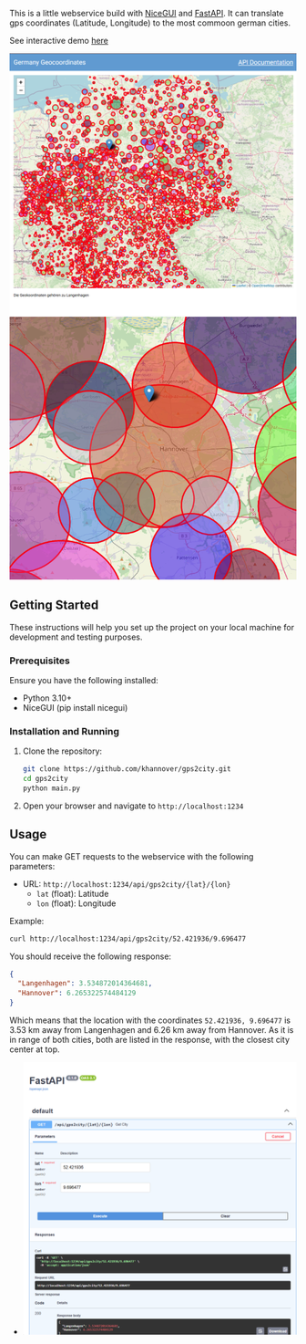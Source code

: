 This is a little webservice build with [NiceGUI](https://nicegui.io) and [FastAPI](https://fastapi.tiangolo.com/).
It can translate gps coordinates (Latitude, Longitude) to the most commoon german cities.

See interactive demo [here](https://gps2city.boxathome.net/)

![](demo.png)
![](demo_2.png)

## Getting Started

These instructions will help you set up the project on your local machine for development and testing purposes.

### Prerequisites

Ensure you have the following installed:
- Python 3.10+
- NiceGUI (pip install nicegui)

### Installation and Running

1. Clone the repository:
    ```sh
    git clone https://github.com/khannover/gps2city.git
    cd gps2city
    python main.py
    ```

2. Open your browser and navigate to `http://localhost:1234`

## Usage

You can make GET requests to the webservice with the following parameters:

- URL: `http://localhost:1234/api/gps2city/{lat}/{lon}`
  - `lat` (float): Latitude
  - `lon` (float): Longitude

Example:

```sh
curl http://localhost:1234/api/gps2city/52.421936/9.696477
```

You should receive the following response:

```json
{
  "Langenhagen": 3.534872014364681,
  "Hannover": 6.265322574484129
}
```

Which means that the location with the coordinates `52.421936, 9.696477` is 3.53 km away from Langenhagen and 6.26 km away from Hannover.
As it is in range of both cities, both are listed in the response, with the closest city center at top.

- ![](demo_docs.png)
